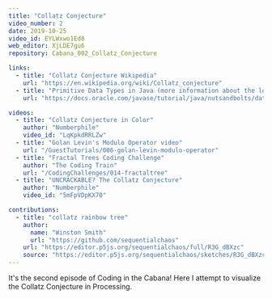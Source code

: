 ```yaml
---
title: "Collatz Conjecture"
video_number: 2
date: 2019-10-25
video_id: EYLWxwo1Ed8
web_editor: XjLDE7gu6
repository: Cabana_002_Collatz_Conjecture

links:
  - title: "Collatz Conjecture Wikipedia"
    url: "https://en.wikipedia.org/wiki/Collatz_conjecture"
  - title: "Primitive Data Types in Java (more information about the long type)"
    url: "https://docs.oracle.com/javase/tutorial/java/nutsandbolts/datatypes.html"

videos:
  - title: "Collatz Conjecture in Color"
    author: "Numberphile"
    video_id: "LqKpkdRRLZw"
  - title: "Golan Levin's Modulo Operator video"
    url: "/GuestTutorials/006-golan-levin-modulo-operator"
  - title: "Fractal Trees Coding Challenge"
    author: "The Coding Train"
    url: "/CodingChallenges/014-fractaltree"
  - title: "UNCRACKABLE? The Collatz Conjecture"
    author: "Numberphile"
    video_id: "5mFpVDpKX70"

contributions:
  - title: "collatz rainbow tree"
    author:
      name: "Winston Smith"
      url: "https://github.com/sequentialchaos"
    url: "https://editor.p5js.org/sequentialchaos/full/R3G_dBXzc"
    source: "https://editor.p5js.org/sequentialchaos/sketches/R3G_dBXzc"
---
```

It's the second episode of Coding in the Cabana! Here I attempt to visualize the Collatz Conjecture in Processing.
